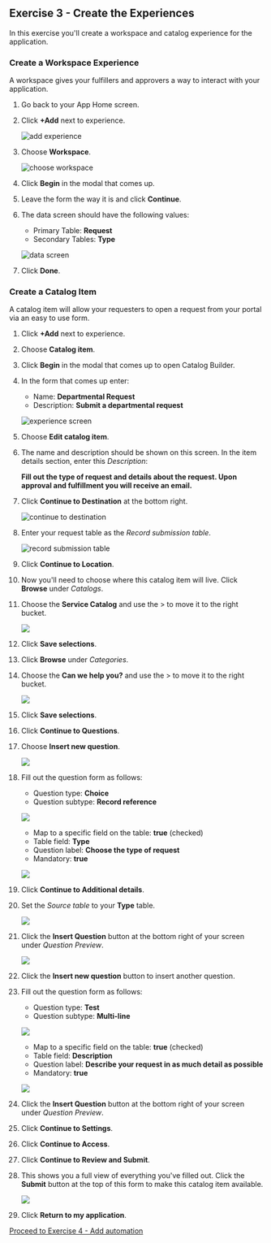 ## Exercise 3 - Create the Experiences

In this exercise you'll create a workspace and catalog experience for the application.

### Create a Workspace Experience

A workspace gives your fulfillers and approvers a way to interact with your application.

1. Go back to your App Home screen.

1. Click **+Add** next to experience.

    ![add experience](images/2021-10-06-14-33-16.png)

1. Choose **Workspace**.

    ![choose workspace](images/2021-10-06-14-33-41.png)

1. Click **Begin** in the modal that comes up.

1. Leave the form the way it is and click **Continue**.

1. The data screen should have the following values:

    * Primary Table: **Request**
    * Secondary Tables: **Type**

    ![data screen](images/2021-10-06-14-34-26.png)

1. Click **Done**.

### Create a Catalog Item

A catalog item will allow your requesters to open a request from your portal via an easy to use form.

1. Click **+Add** next to experience.

1. Choose **Catalog item**.

1. Click **Begin** in the modal that comes up to open Catalog Builder.

1. In the form that comes up enter:

    * Name: **Departmental Request**
    * Description: **Submit a departmental request**

    ![experience screen](images/2021-10-06-14-36-18.png)

1. Choose **Edit catalog item**.

1. The name and description should be shown on this screen. In the item details section, enter this _Description_:

    **Fill out the type of request and details about the request. Upon approval and fulfillment you will receive an email.**

1. Click **Continue to Destination** at the bottom right.

    ![continue to destination](images/2021-10-06-14-37-08.png)

1. Enter your request table as the _Record submission table_.

    ![record submission table](images/2021-10-06-14-38-03.png)

1. Click **Continue to Location**.

1. Now you'll need to choose where this catalog item will live. Click **Browse** under _Catalogs_.

1. Choose the **Service Catalog** and use the \> to move it to the right bucket.

    ![](images/2021-10-06-14-38-46.png)

1. Click **Save selections**.

1. Click **Browse** under _Categories_.

1. Choose the **Can we help you?** and use the \> to move it to the right bucket.

    ![](images/2021-10-06-14-39-14.png)

1. Click **Save selections**.

1. Click **Continue to Questions**.

1. Choose **Insert new question**.

    ![](images/2021-10-06-14-39-39.png)

1. Fill out the question form as follows:

    * Question type: **Choice**
    * Question subtype: **Record reference**

    ![](images/2021-10-06-14-41-21.png)

    * Map to a specific field on the table: **true** (checked)
    * Table field: **Type**
    * Question label: **Choose the type of request**
    * Mandatory: **true**

    ![](images/2021-10-06-14-40-53.png)

1. Click **Continue to Additional details**.

1. Set the _Source table_ to your **Type** table.

    ![](images/2021-10-06-14-44-11.png)

1. Click the **Insert Question** button at the bottom right of your screen under _Question Preview_.

    ![](images/2021-10-06-14-45-20.png)

1. Click the **Insert new question** button to insert another question.

1. Fill out the question form as follows:

    * Question type: **Test**
    * Question subtype: **Multi-line**

    ![](images/2021-10-06-14-45-54.png)

    * Map to a specific field on the table: **true** (checked)
    * Table field: **Description**
    * Question label: **Describe your request in as much detail as possible**
    * Mandatory: **true**

    ![](images/2021-10-06-14-47-13.png)

1. Click the **Insert Question** button at the bottom right of your screen under _Question Preview_.

1. Click **Continue to Settings**.

1. Click **Continue to Access**.

1. Click **Continue to Review and Submit**.

1. This shows you a full view of everything you've filled out. Click the **Submit** button at the top of this form to make this catalog item available.

    ![](images/2021-10-06-14-59-01.png)

1. Click **Return to my application**.

[Proceed to Exercise 4 - Add automation](Exercise4-Automation.md)
